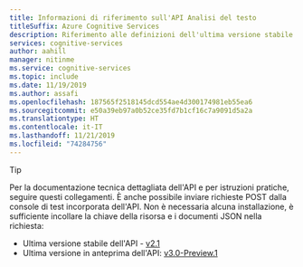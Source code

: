 ```yaml
---
title: Informazioni di riferimento sull'API Analisi del testo
titleSuffix: Azure Cognitive Services
description: Riferimento alle definizioni dell'ultima versione stabile e in anteprima dell'API
services: cognitive-services
author: aahill
manager: nitinme
ms.service: cognitive-services
ms.topic: include
ms.date: 11/19/2019
ms.author: assafi
ms.openlocfilehash: 187565f2518145dcd554ae4d300174981eb55ea6
ms.sourcegitcommit: e50a39eb97a0b52ce35fd7b1cf16c7a9091d5a2a
ms.translationtype: HT
ms.contentlocale: it-IT
ms.lasthandoff: 11/21/2019
ms.locfileid: "74284756"
---
```

> [!Tip]
> Per la documentazione tecnica dettagliata dell'API e per istruzioni pratiche, seguire questi collegamenti. È anche possibile inviare richieste POST dalla console di test incorporata dell'API. Non è necessaria alcuna installazione, è sufficiente incollare la chiave della risorsa e i documenti JSON nella richiesta:
> - Ultima versione stabile dell'API - [v2.1](https://westcentralus.dev.cognitive.microsoft.com/docs/services/TextAnalytics-v2-1)
> - Ultima versione in anteprima dell'API: [v3.0-Preview.1](https://westus.dev.cognitive.microsoft.com/docs/services/TextAnalytics-v3-0-Preview-1)
